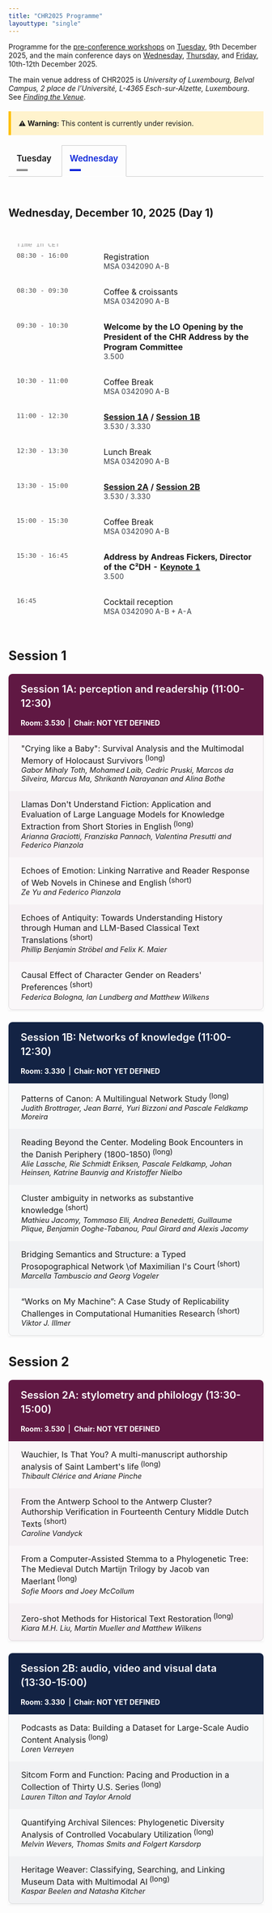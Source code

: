 ```yaml
---
title: "CHR2025 Programme"
layouttype: "single" 
---
```



<style>
/* CSS TABS */
/* modified from https://codepen.io/markcaron/pen/MvGRYV */
/* - NOTE THAT THEY REQUIRE A LITTLE JAVA TO FUNCTION PROPERLY, which is written at the END of programme.md*/

/* interaction part of CSS */
.tabset > input[type="radio"] {
  position: absolute;
  left: -200vw;
}

.tabset .tab-panel {
  display: none;
}

.tabset > input:first-child:checked ~ .tab-panels > .tab-panel:first-child,
.tabset > input:nth-child(3):checked ~ .tab-panels > .tab-panel:nth-child(2),
.tabset > input:nth-child(5):checked ~ .tab-panels > .tab-panel:nth-child(3),
.tabset > input:nth-child(7):checked ~ .tab-panels > .tab-panel:nth-child(4),
.tabset > input:nth-child(9):checked ~ .tab-panels > .tab-panel:nth-child(5),
.tabset > input:nth-child(11):checked ~ .tab-panels > .tab-panel:nth-child(6) {
  display: block;
}

/* Styling*/
.tabset > label { /* label */
  position: relative;
  display: inline-block;
  padding: 15px 15px 25px;
  border: 1px solid transparent;
  border-bottom: 0;
  cursor: pointer;
  font-weight: 600;
  font-size: 1.2em !important;
}

.tabset > label::after {
  content: "";
  position: absolute;
  left: 15px;
  bottom: 10px;
  width: 22px;
  height: 4px;
  background: #8d8d8d; /* inactive tab: color of line underneath tab*/
}

input:focus-visible + label {
  outline: 2px solid rgba(0,102,204,1);
  border-radius: 3px;
}

.tabset > label:hover,
.tabset > input:focus + label,
.tabset > input:checked + label {
  color: #0B25DA; /* active tab: color of label*/
}

.tabset > label:hover::after,
.tabset > input:focus + label::after,
.tabset > input:checked + label::after {
  background: #0B25DA; /* active tab: color of line underneath tab */
}

.tabset > input:checked + label {
  border-color: #ccc;
  border-bottom: 1px solid #fff;
  margin-bottom: -1px;
}

.tab-panel {
  padding: 30px 0;
  border-top: 1px solid #ccc;
}
/* PROGRAMME STYLING in 'DETAILED VIEW' */
    .paper-entry {
        font-size: 1.15em;
        margin: 0;
        padding: 1rem 1.5rem;
        border-left: 1px solid rgba(0,0,0,0.1);
        border-right: 1px solid rgba(0,0,0,0.1);
    }
    .paper-entry:last-child {
        border-bottom: 1px solid rgba(0,0,0,0.1);
        border-radius: 0 0 8px 8px;
    }
    .paper-title {
        font-weight: 500;
    }

    .paper-authors {
        margin-left: 0;
        margin-top: 0em;
        display: block;
        font-style: italic;
        font-size: 0.9em;
    }
    .paper-type {
        font-size: 0.9em;
        vertical-align: super;
        margin-left: 0.25em;
    }
    .session-block {
        margin-bottom: 1.5rem;
        background: #fff;
        box-shadow: 0 2px 4px rgba(0,0,0,0.05);
    }
    .session-a h3 {
        background-color: #601843;
        font-weight: 600;
        margin: 0;
        padding: 1rem 1.5rem;
        color: #fff;
        border-radius: 8px 8px 0 0;
        font-size: 1.25rem;
        line-height: 1.4;
    }
    .session-b h3 {
        background-color: #132344;
        font-weight: 600;
        margin: 0;
        padding: 1rem 1.5rem;
        color: #fff;
        border-radius: 8px 8px 0 0;
        font-size: 1.25rem;
        line-height: 1.4;
    }
    .session-a .paper-entry {
        background-color: rgba(96,24,67,0.03);
    }
    .session-b .paper-entry {
        background-color: rgba(19,35,68,0.03);
    }
    .session-a .paper-entry:nth-child(even) {
        background-color: rgba(96,24,67,0.06);
    }
    .session-b .paper-entry:nth-child(even) {
        background-color: rgba(19,35,68,0.06);
    }
    .alt-session h3 {
        background: linear-gradient(45deg, #601843, #132344);
        font-weight: 600;
        margin: 0;
        padding: 1rem 1.5rem;
        color: #fff;
        border-radius: 8px 8px 0 0;
        font-size: 1.25rem;
        line-height: 1.4;
    }
    .alt-session .paper-entry {
        background-color: rgba(19,35,68,0.02);
    }

    .meta-data { /* What is written underneath session A/B title e.g., zoom link, building number, chair */
        display: block;
        font-size: 1em;
        color: #fff;
        text-align: left;
        margin: 0;
        padding: 0rem 1rem 1rem; /* match the h3 padding */
        font-weight: 650;
    }

    /* Session A meta-data style */
    .session-a .meta-data {
        background-color: #601843;
    }

    /* Session B meta-data style */
    .session-b .meta-data {
        background-color: #132344;
    }

    /* Alt session meta-data style */
    .alt-session .meta-data {
        background: linear-gradient(45deg, #601843, #132344);
    }

    .meta-data .separator {
    margin: 0 0.5rem;
    color: rgba(255,255,255,0.8);
    }

    .meta-item {
        display: flex;
        align-items: center;
        gap: 0.5rem;
    }

    /* bordered style */
    .bordered-layout {
        display: flex;
    }

    .meta-section {
        padding: 0 0.5rem;
        border-right: 2px solid rgba(255,255,255,0.7);
    }

    .meta-section:last-child {
        border-right: none;
}

    @media screen and (max-width: 768px) {
        .meta-data {
            font-size: 0.7em !important;
        }
    }
/* table made for the programme at the tob of the tabs */
.schedule-table {
    width: 100%;
    max-width: 1000px;
    border-collapse: separate;
    border-spacing: 0;
    text-align: left; 
    padding-left: 0;
    margin: 3rem 0;
}

.schedule-table tr {
    border-bottom: 100px solid #eee;
}

.schedule-table td {
    padding: 1rem;
    vertical-align: top;
}

.schedule-table .time {
    position: relative; /* Make this a relative container */
    width: 140px;
    font-family: monospace;
    color: #555;
    white-space: nowrap;
}

.schedule-table tr:first-of-type .time::before {
    content: "Time in CET";
    position: absolute;
    top: -0.4rem; 
    left: 1rem;
    right: 0;
    font-size: 0.8rem;
    color: #999;
    text-align: left;
}

.schedule-table .highlight {
    font-weight: bold;
}

.schedule-table .location {
    font-size: 0.875rem;
    color: #383D43;
}

.schedule-table .location a {
    color: #383D43;
}

/* ZOOM CARDS - They are supposed to resemble the banners in venue.md, but with a twist to signal that they don't do exactly the same */
.cards-grid {
  display: grid;
  grid-template-columns: repeat(2, 1fr);
  gap: 1.5rem;
  padding: 1rem 0 0 0;
  max-width: 1200px;
  margin: 0 auto;
}

.card {
  border-radius: 10px;
  transition: all 0.3s ease;
  overflow: hidden;
  background: white;
  border: 2px solid;
}

.session-a { border-color: #601843; }
.session-b { border-color: #132344; }

.card a {
  color: #333;
  text-decoration: none !important;
  display: flex;
  align-items: center;
  justify-content: space-between;
  padding: 15px;
  height: 100%;
}

.text-content {
  flex-grow: 1;
}

.zoom-indicator {
  font-weight: 600;
  font-size: 1.1rem;
  margin-bottom: 0.25rem;
  color: inherit;
}

.card span {
  display: block;
  font-size: 0.9rem;
  color: #666;
  margin-top: 0.25rem;
}

.arrow-circle {
  width: 36px;
  height: 36px;
  border-radius: 50%;
  display: flex;
  justify-content: center;
  align-items: center;
  margin-left: 10px;
  transition: all 0.3s ease;
  box-shadow: 0 2px 4px rgba(0,0,0,0.1);
}

.session-a .arrow-circle {
  background-color: #601843;
  color: white;
}

.session-b .arrow-circle {
  background-color: #132344;
  color: white;
}

.card:hover {
  box-shadow: 0 10px 20px rgba(0, 0, 0, 0.2);
  transform: translateY(-3px);
  border-color: rgba(96, 24, 67, 0.8); /* Slightly intensify the border colour */
}

@media (max-width: 768px) {
  .cards-grid {
    grid-template-columns: 1fr;
    gap: 0rem;
  }
  
  .arrow-circle {
    width: 28px;
    height: 28px;
  }
  
  .zoom-indicator {
    font-size: 1rem;
  }

  .card:hover {
    box-shadow: 0 5px 10px rgba(0, 0, 0, 0.1);
    transform: translateY(-1px);
  }
}

</style>
<!-- HTML FOR PROGRAMME -->
Programme for the [pre-conference workshops](#parallel-workshops) on [Tuesday](#tuesday), 9th December 2025, and the main conference days on [Wednesday](#wednesday), [Thursday](#thursday), and [Friday](#friday), 10th-12th December 2025. 

The main venue address of CHR2025 is *University of Luxembourg, Belval Campus, 2 place de l’Université, L-4365 Esch-sur-Alzette, Luxembourg*. See [*Finding the Venue*](/venue/location-and-venue). 

<div style="padding: 15px; background-color: #fff3cd; border-left: 5px solid #ffc107; margin: 20px 0;">
  <strong>⚠️ Warning:</strong> This content is currently under revision.
</div>

<!-- DAYS -->
<div class="tabset">

  <!-- button creation -->
  <!-- TUE -->
  <input type="radio" name="tabset" id="tuesday" aria-controls="tuesday">
  <label for="tuesday">Tuesday</label>
  <!-- WED -->
  <input type="radio" name="tabset" id="wednesday" aria-controls="wednesday" checked>
  <label for="wednesday">Wednesday</label>
<!--   THUR 
  <input type="radio" name="tabset" id="thursday" aria-controls="thursday">
  <label for="thursday">Thursday</label>
  FRI 
  <input type="radio" name="tabset" id="friday" aria-controls="friday">
  <label for="friday">Friday</label>
   -->
  <!-- content -->
  <div class="tab-panels">
  <section id="tuesday" class="tab-panel" alt="tab showing the schedule for tuesday">
   <h2 id="overview-tue" alt="Overview of Tuesday" style="font-weight:bold;">Tuesday, December 9, 2025 (Pre-conference workshops)</h2>
    <table class="schedule-table">
        <tr>
            <td class="time">08:00 - 16:00</td>
            <td>
                <span class="highlight">Registration - Coffee</span>
                <div class="location">
                    MSA 0342090 A-B<br>
                </div>
            </td>
        </tr>
        <tr>
            <td class="time">09:30 - 13:00</td>
            <td>
                <span class="highlight">Workshop sessions</span>
                <div class="location">
                    <a href="/workshops/#workshop-1">Workshop 1 (morning session)</a>: 3.330 <br>
                    <a href="/workshops/#workshop-2">Workshop 2 (morning session)</a>: 3.010<br>
                    <a href="/workshops/#workshop-3">Workshop 3 (morning-only session)</a>: 3.390
                </div>
            </td>
        </tr>
        <tr>
            <td class="time">13:00 - 14:00</td>
            <td>
                Lunch Break: MSA 0342090 A-B
            </td>
        </tr>
        <tr>
            <td class="time">14:30 - 17:00</td>
            <td>
                <span class="highlight">Workshop sessions</span>
                <div class="location">
                    <a href="/workshops/#workshop-1">Workshop 1 (afternoon session)</a>: 3.330 <br>
                    <a href="/workshops/#workshop-2">Workshop 2 (afternoon session)</a>: 3.010<br>
                </div>
            </td>
        </tr>
    </table>
  </section>
  <!-- WED -->
    <section id="wednesday" class="tab-panel" alt="tab showing the schedule for wednesday">
    <h2 id="overview-wed" alt="Overview of Wednesday" style="font-weight:bold;">Wednesday, December 10, 2025 (Day 1)</h2>
    <table class="schedule-table">
        <tr>
            <td class="time">08:30 - 16:00</td>
            <td>
                Registration
                <div class="location">
                    MSA 0342090 A-B
                </div>
            </td>
        </tr>
        <tr>
            <td class="time">08:30 - 09:30</td>
            <td>
                Coffee & croissants
                <div class="location">
                    MSA 0342090 A-B
                </div>
            </td>
        </tr>
        <tr>
            <td class="time">09:30 - 10:30</td>
            <td>
                <span class="highlight">Welcome by the LO
                Opening by the President of the CHR
                Address by the Program Committee</span>
                <div class="location">
                    3.500
                </div>
            </td>
        </tr>
        <tr>
            <td class="time">10:30 - 11:00</td>
            <td>
                Coffee Break
                <div class="location">
                    MSA 0342090 A-B
                </div>
            </td>
        </tr>
        <tr>
            <td class="time">11:00 - 12:30</td>
            <td>
                <span class="highlight"><a href="#session1A">Session 1A</a> / <a href="#session1B">Session 1B</a></span>
                <div class="location">
                    3.530 / 3.330
                </div>
            </td>
        </tr>
         <tr>
            <td class="time">12:30 - 13:30</td>
            <td>
                Lunch Break
                <div class="location">
                MSA 0342090 A-B
                </div>
            </td>
        </tr>
        <tr>
            <td class="time">13:30 - 15:00</td>
            <td>
                <span class="highlight"><a href="#session2A">Session 2A</a> / <a href="#session2B">Session 2B</a></span>
                <div class="location">
                    3.530 / 3.330
                </div>
            </td>
        </tr>
        <tr>
            <td class="time">15:00 - 15:30</td>
            <td>
                Coffee Break
                <div class="location">
                    MSA 0342090 A-B
                </div>
            </td>
        </tr>
        <tr>
            <td class="time">15:30 - 16:45</td>
            <td>
                <span class="highlight">Address by Andreas Fickers, Director of the C²DH -
<a href="/news/keynote-speakers/">Keynote 1</a></span>
                <div class="location">
                3.500
                </div>
            </td>
        </tr>
        <tr>
            <td class="time">16:45</td>
            <td>
                Cocktail reception 
                <div class="location">
                MSA 0342090 A-B + A-A
                </div>
            </td>
        </tr>
    </table>



<!-- session heading -->
<h2 id="session1" style="font-weight:bold; font-size:1.8em;">Session 1</h2>
<!-- Session 1A -->
<div class="session-block session-a">
<h3 id="session1A" alt="Session 1A: perception and readership (11:00-12:30)">Session 1A: perception and readership (11:00-12:30)</h3>
<div class="meta-data bordered-layout"><span class="meta-section">Room: 3.530</span><span class="meta-section">Chair: NOT YET DEFINED</span></div>

<p class="paper-entry">"Crying like a Baby": Survival Analysis and the Multimodal Memory of Holocaust Survivors<span class="paper-type">(long)</span><span class="paper-authors">Gabor Mihaly Toth, Mohamed Laib, Cedric Pruski, Marcos da Silveira, Marcus Ma, Shrikanth Narayanan and Alina Bothe</span></p>
<p class="paper-entry">Llamas Don't Understand Fiction: Application and Evaluation of Large Language Models for Knowledge Extraction from Short Stories in English<span class="paper-type">(long)</span><span class="paper-authors">Arianna Graciotti, Franziska Pannach, Valentina Presutti
 and Federico Pianzola</span></p>
<p class="paper-entry">Echoes of Emotion: Linking Narrative and Reader Response of
 Web Novels in Chinese and English<span class="paper-type">(short)</span><span class="paper-authors">Ze Yu and Federico Pianzola</span></p>
<p class="paper-entry">Echoes of Antiquity: Towards Understanding History through
 Human and LLM-Based Classical Text Translations<span class="paper-type">(short)</span><span class="paper-authors">Phillip Benjamin Ströbel and Felix K. Maier</span></p>
<p class="paper-entry">Causal Effect of Character Gender on Readers' Preferences<span class="paper-type">(short)</span><span class="paper-authors">Federica Bologna, Ian Lundberg and Matthew Wilkens</span></p>
</div>
      <!-- Session 1B -->
<div class="session-block session-b">
<h3 id="session1B" alt="Session 1B: Networks of knowledge (11:00-12:30)">Session 1B: Networks of knowledge (11:00-12:30)</h3>
<div class="meta-data bordered-layout"><span class="meta-section">Room: 3.330</span><span class="meta-section">Chair: NOT YET DEFINED</span></div>
<p class="paper-entry">Patterns of Canon: A Multilingual Network Study<span class="paper-type">(long)</span><span class="paper-authors">Judith Brottrager, Jean Barré, Yuri Bizzoni and Pascale
 Feldkamp Moreira</span></p>
<p class="paper-entry">Reading Beyond the Center. Modeling Book Encounters in the
 Danish Periphery (1800-1850)<span class="paper-type">(long)</span><span class="paper-authors">Alie Lassche, Rie Schmidt Eriksen, Pascale Feldkamp, Johan
 Heinsen, Katrine Baunvig and Kristoffer Nielbo</span></p>
<p class="paper-entry">Cluster ambiguity in networks as substantive knowledge<span class="paper-type">(short)</span><span class="paper-authors">Mathieu Jacomy, Tommaso Elli, Andrea Benedetti, Guillaume
 Plique, Benjamin Ooghe-Tabanou, Paul Girard and Alexis
 Jacomy</span></p>
<p class="paper-entry">Bridging Semantics and Structure: a Typed Prosopographical
 Network \of Maximilian I's Court<span class="paper-type">(short)</span><span class="paper-authors">Marcella Tambuscio and Georg Vogeler</span></p>
<p class="paper-entry">“Works on My Machine”: A Case Study of Replicability
 Challenges in Computational Humanities Research<span class="paper-type">(short)</span><span class="paper-authors">Viktor J. Illmer</span></p>

</div>
<!-- session heading -->
<h2 id="session2" style="font-weight:bold; font-size:1.8em;">Session 2</h2>
<!-- Session 2A -->
<div class="session-block session-a">
<h3 id="session2A" alt="Session 2A: stylometry and philology (13:30-15:00)">Session 2A: stylometry and philology (13:30-15:00)</h3>
<div class="meta-data bordered-layout"><span class="meta-section">Room: 3.530</span><span class="meta-section">Chair: NOT YET DEFINED</span></div>

<p class="paper-entry">Wauchier, Is That You? A multi-manuscript authorship
 analysis of Saint Lambert's life<span class="paper-type">(long)</span><span class="paper-authors">Thibault Clérice and Ariane Pinche</span></p>
<p class="paper-entry">From the Antwerp School to the Antwerp Cluster? Authorship
 Verification in Fourteenth Century Middle Dutch Texts<span class="paper-type">(short)</span><span class="paper-authors">Caroline Vandyck</span></p>
<p class="paper-entry">From a Computer-Assisted Stemma to a Phylogenetic Tree: The
 Medieval Dutch Martijn Trilogy by Jacob van Maerlant<span class="paper-type">(long)</span><span class="paper-authors">Sofie Moors and Joey McCollum</span></p>
<p class="paper-entry">Zero-shot Methods for Historical Text Restoration<span class="paper-type">(long)</span><span class="paper-authors">Kiara M.H. Liu, Martin Mueller and Matthew Wilkens</span></p>
</div>
      <!-- Session 2B -->
<div class="session-block session-b">
<h3 id="session2B" alt="Session 2B: audio, video and visual data (13:30-15:00)">Session 2B: audio, video and visual data (13:30-15:00)</h3>
<div class="meta-data bordered-layout"><span class="meta-section">Room: 3.330</span><span class="meta-section">Chair: NOT YET DEFINED</span></div>

<p class="paper-entry">Podcasts as Data: Building a Dataset for Large-Scale Audio
 Content Analysis<span class="paper-type">(long)</span><span class="paper-authors">Loren Verreyen</span></p>
<p class="paper-entry">Sitcom Form and Function: Pacing and Production in a
 Collection of Thirty U.S. Series<span class="paper-type">(long)</span><span class="paper-authors">Lauren Tilton and Taylor Arnold</span></p>
<p class="paper-entry">Quantifying Archival Silences: Phylogenetic Diversity
 Analysis of Controlled Vocabulary Utilization<span class="paper-type">(long)</span><span class="paper-authors">Melvin Wevers, Thomas Smits and Folgert Karsdorp</span></p>
<p class="paper-entry">Heritage Weaver: Classifying, Searching, and Linking Museum
 Data with Multimodal AI<span class="paper-type">(long)</span><span class="paper-authors">Kaspar Beelen and Natasha Kitcher</span></p>
</div>
    </section>
  <!-- THUR -->
    <section id="thursday" class="tab-panel" alt="tab showing the schedule for thursday">
    <h2 id="overview-thu" alt="Overview of Thursday" style="font-weight:bold;">Thursday, December 11, 2025 (Day 2) </h2>
    <table class="schedule-table">
        <tr>
            <td class="time">08:30 - 09:00</td>
            <td>
                Breakfast
                <div class="location">
                    <a href="https://international.au.dk/about/contact/?b=1324#c556911">Building 1324</a>
                </div>
            </td>
        </tr>
        <tr>
            <td class="time">09:00 - 10:30</td>
            <td>
                <span class=highlight><a href="#lightningtalks">Lightning Talks</a> (<a href="https://cryptpad.fr/form/#/2/form/view/SF-ncSM0p9+HfFW-sg2NOwdB5mfWm052jMXCTMtJPb4/embed/">Feedback Platform</a>)</span>
                <div class="location">
                    <a href="https://international.au.dk/about/contact/?b=1343#c556911">Building 1343,</a> Room 275
                </div>
            </td>
        </tr>
        <tr>
            <td class="time">10:30 - 11:00</td>
            <td>
                Coffee break
                <div class="location">
                    <a href="https://international.au.dk/about/contact/?b=1324#c556911">Building 1324</a>
                </div>
            </td>
        </tr>
        <tr>
            <td class="time">11:00 - 12:30</td>
            <td>
                <span class="highlight"><a href="#session3A">Session 3A</a> / <a href="#session3B">Session 3B</a></span>
                <div class="location">
                    <a href="https://international.au.dk/about/contact/?b=1324#c556911">Building 1324,</a> Rooms 011 / 025
                </div>
            </td>
        </tr>
        <tr>
            <td class="time">12:30 - 13:30</td>
            <td>
                Lunch
                <div class="location">
                    <a href="https://international.au.dk/about/contact/?b=1422#c556911">Building 1422,</a> Rooms 122, 125, and 132
                </div>
            </td>
        </tr>
        <tr>
            <td class="time">13:30 - 15:00</td>
            <td>
                <span class="highlight"><a href="#session4A">Session 4A</a> / <a href="#session4B">Session 4B</a></span>
                <div class="location">
                    <a href="https://international.au.dk/about/contact/?b=1324#c556911">Building 1324,</a> Rooms 011 / 025
                </div>
            </td>
        </tr>
        <tr>
            <td class="time">15:00 - 15:30</td>
            <td>
                Coffee break
                <div class="location">
                    <a href="https://international.au.dk/about/contact/?b=1324#c556911">Building 1324</a>
                </div>
            </td>
        </tr>
        <tr>
            <td class="time">15:30 - 17:00</td>
            <td>
                <span class="highlight"><a href="#session5A">Session 5A</a> / <a href="#session5B">Session 5B</a></span>
                <div class="location">
                    <a href="https://international.au.dk/about/contact/?b=1324#c556911">Building 1324,</a> Rooms 011 / 025
                </div>
            </td>
        </tr>
        <tr>
            <td class="time">17:00</td>
            <td>
                <span class="highlight"><a href="#postersession">Poster walk-around</a></span>
                <div class="location">
                    <a href="https://international.au.dk/about/contact/?b=1422#c556911">Building 1422, </a> Room 122
                </div>
            </td>
        </tr>
        <tr>
            <td class="time">20:00</td>
            <td>
                Conference dinner
                <div class="location">
                    <a href="/venue/conference-dinner#conference-dinner-transport">Restaurant Havnær</a>
                </div>
            </td>
        </tr>
    </table>
<!-- zoom overview -->
<h3 style="font-weight:bold; font-size:1.8em;">ZOOM/WIFI</h3>
<span>
For online participants, please navigate to the correct Zoom link:
</span>
<div class="cards-grid">
  <div class="card session-a">
    <a href="https://aarhusuniversity.zoom.us/j/67695165152?pwd=6qMHyGDRznz3ai5QAr0CGlOY581tV8.1">
      <div class="text-content">
        <div class="zoom-indicator">Zoom Link A</div>
        <span>For Session A, Keynotes, and Lightning Talks</span>
      </div>
      <div class="arrow-circle">→</div>
    </a>
  </div>
  <div class="card session-b">
    <a href="https://aarhusuniversity.zoom.us/j/65783702178?pwd=snxZ862z76NloikYZTjtZVKQ63YwH9.1">
      <div class="text-content">
        <div class="zoom-indicator">Zoom Link B</div>
        <span>For Session B only</span>
      </div>
      <div class="arrow-circle">→</div>
    </a>
  </div>
</div>
<br>
<span>
<strong>WIFI</strong><br>
For in-person participants, WiFi is available via <a href="https://eduroam.au.dk/en/">Eduroam</a>.
</span>
<!-- sessions overview -->
<h3 style="font-weight:bold; font-size:2.3em;">Detailed View</h3>
<!-- session heading -->
      <h2 id="session3" style="font-weight:bold; font-size:1.8em;">Session 3</h2>
<!-- Session 3A -->
<div class="session-block session-a">
<h3 id="session3A" alt="Session 3A: Literary Canon & Reception (11:00-12:30)">Session 3A: Literary Canon & Reception (11:00-12:30)</h3>
<div class="meta-data bordered-layout"><span class="meta-section"><a style="color:white;" href="https://international.au.dk/about/contact/?b=1324#c556911">Building: 1324</a>, Room: 011</span><span class="meta-section">Chair: Fotis Jannidis</span><span class="meta-section"><a style="color:white;" href="https://aarhusuniversity.zoom.us/j/67695165152?pwd=6qMHyGDRznz3ai5QAr0CGlOY581tV8.1">Zoom Link A</a></span></div><p class="paper-entry"><a href="/papers/paper76" class="paper-title">Literary Canonicity and Algorithmic Fairness: The Effect of Author Gender on Classification Models</a><span class="paper-type">(long)</span><span class="paper-authors">Ida Marie S. Lassen, Pascale Feldkamp Moreira and Yuri Bizzoni and Kristoffer Nielbo</span></p>
<p class="paper-entry"><a href="/papers/paper106" class="paper-title">Patterns of Quality: Comparing Reader Reception Across Fanfiction and Commercially Published Literature </a><span class="paper-type">(long)</span><span class="paper-authors">Mia Jacobsen, Yuri Bizzoni, Pascale Feldkamp Moreira and Kristoffer L. Nielbo</span></p>
<p class="paper-entry"><a href="/papers/paper86" class="paper-title">Univariate Statistical Analysis of a Non-Canonical Literary Genre. Quantifying German-Language One-Act Plays (1740–1850)</a><span class="paper-type">(long)</span><span class="paper-authors">Viktor J. Illmer, Dîlan Canan Çakir, Frank Fischer, Lilly Welz and Carsten Milling</span></p>
</div>
      <!-- Session 3B -->
<div class="session-block session-b">
<h3 id="session3B" alt="Session 3B: Stylometry (11:00-12:30)">Session 3B: Stylometry (11:00-12:30)</h3>
<div class="meta-data bordered-layout"><span class="meta-section"><a style="color:white;" href="https://international.au.dk/about/contact/?b=1324#c556911">Building: 1324</a>, Room: 025</span><span class="meta-section">Chair: Petr Plecháč</span><span class="meta-section"><a style="color:white;" href="https://aarhusuniversity.zoom.us/j/65783702178?pwd=snxZ862z76NloikYZTjtZVKQ63YwH9.1">Zoom Link B</a></span></div><p class="paper-entry"><a href="/papers/paper15" class="paper-title">Abbreviation Application: A Stylochronometric Study of Abbreviations in the Oeuvre of Herne’s Speculum Scribe</a><span class="paper-type">(short)</span><span class="paper-authors">Caroline Vandyck and Mike Kestemont</span></p>
<p class="paper-entry"><a href="/papers/paper61" class="paper-title">Bootstrap Distance Imposters: High precision authorship verification with improved interpretability</a><span class="paper-type">(long)</span><span class="paper-authors">Ben Nagy</span></p>
<p class="paper-entry"><a href="/papers/paper121" class="paper-title">Promises from an Inferential Approach in Classical Latin Authorship Attribution</a><span class="paper-type">(short)</span><span class="paper-authors">Giulio Tani Raffaelli</span></p>
<p class="paper-entry"><a href="/papers/paper9" class="paper-title">Multilingual Stylometry: The influence of language on the performance of authorship attribution using corpora from the European Literary Text Collection (ELTeC)</a><span class="paper-type">(long)</span><span class="paper-authors">Christof Schöch, Julia Dudar, Evgeniia Fileva and Artjoms Šeļa</span></p>
</div>
<!-- session heading -->
<h2 id="session4" style="font-weight:bold; font-size:1.8em;">Session 4</h2>
      <!-- Session 4A -->
<div class="session-block session-a">
<h3 id="session4A" alt="Session 4A: Large Language Models (13:30-15:00)">Session 4A: Large Language Models (13:30-15:00)</h3>
<div class="meta-data bordered-layout"><span class="meta-section"><a style="color:white;" href="https://international.au.dk/about/contact/?b=1324#c556911">Building: 1324</a>, Room: 011</span><span class="meta-section">Chair: Ted Underwood</span><span class="meta-section"><a style="color:white;" href="https://aarhusuniversity.zoom.us/j/67695165152?pwd=6qMHyGDRznz3ai5QAr0CGlOY581tV8.1">Zoom Link A</a></span></div><p class="paper-entry"><a href="/papers/paper96" class="paper-title">Remember to Forget: A Study on Verbatim Memorization of Literature in Large Language Models</a><span class="paper-type">(long)</span><span class="paper-authors">Xinhao Zhang, Olga Seminck and Pascal Amsili</span></p>
<p class="paper-entry"><a href="/papers/paper122" class="paper-title">Does ChatGPT Have a Poetic Style?</a><span class="paper-type">(long)</span><span class="paper-authors">Melanie Walsh, Anna Preus and Elizabeth Gronski</span></p>
<p class="paper-entry"><a href="/papers/paper119" class="paper-title">On Classification with Large Language Models in Cultural Analytics</a><span class="paper-type">(long)</span><span class="paper-authors">David Bamman, Kent K. Chang and Li Lucy and Naitian Zhou</span></p>
</div>
      <!-- Session 4B -->
<div class="session-block session-b">
<h3 id="session4B" alt="Session 4B: Automatic Text Recognition (13:30-15:00)">Session 4B: Automatic Text Recognition (13:30-15:00)</h3>
<div class="meta-data bordered-layout"><span class="meta-section"><a style="color:white;" href="https://international.au.dk/about/contact/?b=1324#c556911">Building: 1324</a>, Room: 025</span><span class="meta-section">Chair: Margherita Fantoli</span><span class="meta-section"><a style="color:white;" href="https://aarhusuniversity.zoom.us/j/65783702178?pwd=snxZ862z76NloikYZTjtZVKQ63YwH9.1">Zoom Link B</a></span></div><p class="paper-entry"><a href="/papers/paper30" class="paper-title">Does Context Matter ? Enhancing Handwritten Text Recognition with Metadata in Historical Manuscripts</a><span class="paper-type">(long)</span><span class="paper-authors">Benjamin Kiessling and Thibault Clérice</span></p>
<p class="paper-entry"><a href="/papers/paper35" class="paper-title">Enhancing Arabic Maghribi Handwritten Text Recognition with RASAM 2: A Comprehensive Dataset and Benchmarking</a><span class="paper-type">(long)</span><span class="paper-authors">Chahan Vidal-Gorène, Clément Salah, Noëmie Lucas, Aliénor Decours-Perez and Antoine Perrier</span></p>
<p class="paper-entry"><a href="/papers/paper110" class="paper-title">Steps Towards Mining Manuscript Images for Untranscribed Texts: A Case Study From the Syriac Collection at the Vatican Library</a><span class="paper-type">(long)</span><span class="paper-authors">Luigi Bambaci, George Kiraz, Christine Roughan, Matthieu Freyder and Daniel Stökl Ben Ezra</span></p>
</div>
<!-- session heading -->
<h2 id="session5" style="font-weight:bold; font-size:1.8em;">Session 5</h2>
<!-- Session 5A -->
<div class="session-block session-a">
<h3 id="session5A" alt="Session 5A: Linguistic Change (15:30-17:00)">Session 5A: Linguistic Change (15:30-17:00)</h3>
<div class="meta-data bordered-layout"><span class="meta-section"><a style="color:white;" href="https://international.au.dk/about/contact/?b=1324#c556911">Building: 1324</a>, Room: 011</span><span class="meta-section">Chair: Manex Agirrezabal</span><span class="meta-section"><a style="color:white;" href="https://aarhusuniversity.zoom.us/j/67695165152?pwd=6qMHyGDRznz3ai5QAr0CGlOY581tV8.1">Zoom Link A</a></span></div><p class="paper-entry"><a href="/papers/paper18" class="paper-title">A Methodology for Studying Linguistic and Cultural Change in China, 1900-1950</a><span class="paper-type">(long)</span><span class="paper-authors">Spencer Dean Stewart</span></p>
<p class="paper-entry"><a href="/papers/paper21" class="paper-title">The birth of French orthography. A computational analysis of French spelling systems in diachrony</a><span class="paper-type">(long)</span><span class="paper-authors">Simon Gabay and Thibault Clérice</span></p>
<p class="paper-entry"><a href="/papers/paper60" class="paper-title">SCIENCE IS EXPLORATION: Computational Frontiers for Conceptual Metaphor Theory</a><span class="paper-type">(short)</span><span class="paper-authors">Rebecca M. M. Hicke and Ross Deans Kristensen-McLachlan</span></p>
</div>
<!-- Session 5B -->
<div class="session-block session-b">
<h3 id="session5B" alt="Session 5B: Search & Discovery (15:30-17:00)">Session 5B: Search & Discovery (15:30-17:00)</h3>
<div class="meta-data bordered-layout"><span class="meta-section"><a style="color:white;" href="https://international.au.dk/about/contact/?b=1324#c556911">Building: 1324</a>, Room: 025</span><span class="meta-section">Chair: Melanie Walsh</span><span class="meta-section"><a style="color:white;" href="https://aarhusuniversity.zoom.us/j/65783702178?pwd=snxZ862z76NloikYZTjtZVKQ63YwH9.1">Zoom Link B</a></span></div><p class="paper-entry"><a href="/papers/paper1" class="paper-title">Explainable Search and Discovery of Visual Cultural Heritage Collections with Multimodal Large Language Models</a><span class="paper-type">(long)</span><span class="paper-authors">Taylor Arnold and Lauren Tilton</span></p>
<p class="paper-entry"><a href="/papers/paper17" class="paper-title">Integrating Visual and Textual Inputs for Searching Large-Scale Map Collections with CLIP</a><span class="paper-type">(long)</span><span class="paper-authors">Jamie Mahowald and Benjamin Charles Germain Lee</span></p>
<p class="paper-entry"><a href="/papers/paper55" class="paper-title">Visual Navigation of Digital Libraries: Retrieval and Classification of Images in the National Library of Norway’s Digitised Book Collection</a><span class="paper-type">(short)</span><span class="paper-authors">Marie Roald, Magnus Breder Birkenes and Lars Gunnarsønn Bagøien Johnsen</span></p>
</div>
      <!-- Poster Session -->
<h2 style="font-weight:bold; font-size:1.8em;">Poster Session & Lightning Talks</h2>
<div class="session-block alt-session">
<h3 id="postersession" alt="Poster Session (17:00)">Poster Session (17:00)</h3>
<div class="meta-data bordered-layout"><span class="meta-section"><a style="color:white;" href=https://international.au.dk/about/contact/?b=1422#c556911>Building: 1422</a>, Room: 122</span></div><p class="paper-entry"><a href="/papers/paper4" class="paper-title">FAIR Turn in Epigraphy: Low Barrier Pathways to Quantitative and Reproducible Research in Latin Epigraphy</a><span class="paper-type">(short)</span><span class="paper-authors">Petra Heřmánková, Brian Ballsun-Stanton and Ray Laurence</span></p>
<p class="paper-entry"><a href="/papers/paper5" class="paper-title">Sub-optimal Recall in Visual Cluster Retrieval: When Clusters Look Like Bridges</a><span class="paper-type">(short)</span><span class="paper-authors">Mathieu Jacomy, Matilde Ficozzi and Anders K. Munk</span></p>
<p class="paper-entry"><a href="/papers/paper12" class="paper-title">Who Advertises in Newspapers? Data Criticism in Mining Historical Job Ads</a><span class="paper-type">(short)</span><span class="paper-authors">Klara Venglarova, Raven Adam, Wiltrud Mölzer, Saranya Balasubramanian, Jörn Kleinert, Manfred Füllsack and Georg Vogeler</span></p>
<p class="paper-entry"><a href="/papers/paper23" class="paper-title">Catching Feelings: Aspect-Based Sentiment Analysis for Fanfiction Comments about Greek Myth</a><span class="paper-type">(short)</span><span class="paper-authors">Julia Neugarten, Tess Dejaeghere, Pranaydeep Singh, Amanda Robin Hemmons and Julie M. Birkholz</span></p>
<p class="paper-entry"><a href="/papers/paper24" class="paper-title">Rediscovering the 1890s: A Norwegian Poetry Corpus</a><span class="paper-type">(short)</span><span class="paper-authors">Ranveig Kvinnsland, Ingerid Løyning Dale and Lars Magne Tungland</span></p>
<p class="paper-entry"><a href="/papers/paper27" class="paper-title">Exploring the Evolution of Gender Power Difference through the Omegaverse Trope on AO3 Fanfiction</a><span class="paper-type">(short)</span><span class="paper-authors">Xiaoyan Yang and Federico Pianzola</span></p>
<p class="paper-entry"><a href="/papers/paper28" class="paper-title">Automated Image Color Mapping for a Historic Photographic Collection</a><span class="paper-type">(short)</span><span class="paper-authors">Taylor Arnold and Lauren Tilton</span></p>
<p class="paper-entry"><a href="/papers/paper29" class="paper-title">Getting to grippe with influenza: an investigation of why the disease is called that</a><span class="paper-type">(short)</span><span class="paper-authors">Maria Bekker-Nielsen Dunbar, Manex Agirrezabal and Tønnes Bekker-Nielsen</span></p>
<p class="paper-entry"><a href="/papers/paper32" class="paper-title">Treebanks for the ordinary working grammarian</a><span class="paper-type">(short)</span><span class="paper-authors">Joel Priestley, Anders Nøklestad, Kristin Hagen, Anu Laanemets and Dag Trygve Truslew Haug</span></p>
<p class="paper-entry"><a href="/papers/paper41" class="paper-title">A quantitative study of gender representation and authors' gender in a large-market print medium</a><span class="paper-type">(short)</span><span class="paper-authors">Christoph Bartl, Sharwin Rezagholi and Mareike Schumacher</span></p>
<p class="paper-entry"><a href="/papers/paper43" class="paper-title">Clustering Tasks and Decision Trees with Augustan Love Poets: Cohesion and Separation in Feature Importance Extraction</a><span class="paper-type">(short)</span><span class="paper-authors">Carlos Javier Nusch, Gimena Del Río Riande, Leticia Cagnina, Marcelo Luis Errecalde and Leandro Antonelli</span></p>
<p class="paper-entry"><a href="/papers/paper56" class="paper-title">The discourse of the French method: making old knowledge on market gardening accessible to machines and humans.</a><span class="paper-type">(short)</span><span class="paper-authors">David Colliaux and Remi van Trijp</span></p>
<p class="paper-entry"><a href="/papers/paper58" class="paper-title">Bringing Rome to Life: Evaluating Historical Image Generation</a><span class="paper-type">(short)</span><span class="paper-authors">Phillip B. Ströbel, Zejie Guo, Ülkü Karagöz, Eva Maria Willi and Felix K. Maier</span></p>
<p class="paper-entry"><a href="/papers/paper63" class="paper-title">Across the Pages: A Comparative Study of Reader Response to Web Novels in Chinese and English on Qidian and WebNovel</a><span class="paper-type">(short)</span><span class="paper-authors">Ze Yu and Federico Pianzola</span></p>
<p class="paper-entry"><a href="/papers/paper78" class="paper-title">Discoverability in a Digital Library: A Study of “Rabbit Holes” within Gallica’s corpus</a><span class="paper-type">(short)</span><span class="paper-authors">Anne-Laure Tettoni and Simon Dumas Primbault</span></p>
<p class="paper-entry"><a href="/papers/paper80" class="paper-title">The GOLEM-Knowledge Graph and Search Interface: Perspectives into Narrative and Fiction</a><span class="paper-type">(short)</span><span class="paper-authors">Franziska Pannach, Luotong Cheng and Federico Pianzola</span></p>
<p class="paper-entry"><a href="/papers/paper99" class="paper-title">Text Mining to unveil Prehistoric Pastness in Museums</a><span class="paper-type">(short)</span><span class="paper-authors">Haley Anne Schwartz, Paula Jardón Giner and Xavier Rubio Campillo</span></p>
<p class="paper-entry"><a href="/papers/paper133" class="paper-title">Modeling the Evolution of Harmony in Popular Music from Different Cultural Contexts</a><span class="paper-type">(short)</span><span class="paper-authors">Fabian C. Moss and Eita Nakamura</span></p>
<p class="paper-entry"><a href="/papers/paper139" class="paper-title">Fine-Tuning Pre-Trained Language Models for Authorship Attribution of the Pseudo-Dionysian Ars Rhetorica</a><span class="paper-type">(short)</span><span class="paper-authors">Gleb Schmidt, Veronica Vybornaya and Ivan P. Yamshchikov</span></p>
</div>
      <!-- Lightning Session -->
<div class="session-block alt-session">
<h3 id="lightningtalks" alt="Lightning Talks (9:00-10:30)">Lightning Talks (9:00-10:30)</h3>
<div class="meta-data bordered-layout"><span class="meta-section"><a style="color:white;" href="https://international.au.dk/about/contact/?b=1343#c556911">Building: 1343</a>, Room: 275</span><span class="meta-section">Chair: Wouter Haverals</span><span class="meta-section"><a style="color:white;" href="https://aarhusuniversity.zoom.us/j/67695165152?pwd=6qMHyGDRznz3ai5QAr0CGlOY581tV8.1">Zoom Link A</a></span><span class="meta-section"><a style="color:white;" href="https://cryptpad.fr/form/#/2/form/view/SF-ncSM0p9+HfFW-sg2NOwdB5mfWm052jMXCTMtJPb4/embed/">Feedback Platform</a></span></div><p class="paper-entry"><span class="paper-title" style="font-weight:bold;">Beauty, mediated: A media archeology of archived moving images for understanding local representations of human beauty</span><span class="paper-authors">Dana Kaplan and Vered Silber-Varod</span></p>
<p class="paper-entry"><span class="paper-title" style="font-weight:bold;">Well-Documented Terror: Navigating the Digital Records of the September 11th Attacks</span><span class="paper-authors">Ian Milligan</span></p>
<p class="paper-entry"><span class="paper-title" style="font-weight:bold;">Investigating Individual Composers' Style Evolution Using Deep Audio Features</span><span class="paper-authors">Benjamin Henzel and Christof Weiß</span></p>
<p class="paper-entry"><span class="paper-title" style="font-weight:bold;">PoeTree: Poetry Treebanks in Ten Languages</span><span class="paper-authors">Petr Plecháč and Artjoms Šeļa</span></p>
<p class="paper-entry"><span class="paper-title" style="font-weight:bold;">Exploring Ecological Bias in Depictions of NYC Rivers in The New York Times</span><span class="paper-authors">Dez Miller</span></p>
<p class="paper-entry"><span class="paper-title" style="font-weight:bold;">Enhancing access to Danish radio and television archives through advanced speech-to-text technologies</span><span class="paper-authors">Lasse Rogers Nielsen, Lars Flemming Mydtskov and Ditte Laursen</span></p>
<p class="paper-entry"><span class="paper-title" style="font-weight:bold;">Metaphors of Artificial Intelligence in Contemporary Philosophy: A Computational Text Analysis of the PhilPapers Database</span><span class="paper-authors">Vojtech Kase, Jana Švadlenková and Jan Tvrz</span></p>
<p class="paper-entry"><span class="paper-title" style="font-weight:bold;">Towards Operationalizing Linguistic Creativity in Literary and Non-literary Text</span><span class="paper-authors">Emilie Sitter, Yaru Wu, Sina Zarrieß and J. Berenike Herrmann</span></p>
<p class="paper-entry"><span class="paper-title" style="font-weight:bold;">A quest to build phylogenetic networks of literary fiction</span><span class="paper-authors">Oleg Sobchuk, Mason Youngblood, Artjoms Šeļa, Angela Chira, Olivier Morin and Ted Underwood</span></p>
<p class="paper-entry"><span class="paper-title" style="font-weight:bold;">Predictably Unpredictable? Characterizing Collective Cultural Consumption Shifts in Nation-Level Library Data</span><span class="paper-authors">Anders Weile and Vedran Sekara</span></p>
<p class="paper-entry"><span class="paper-title" style="font-weight:bold;">Leveraging ChatGPT for Multilingual Philosophical Logic Education: A Case Study with Hebrew and Arabic Translations</span><span class="paper-authors">Stav Klein and Ofra Rechter</span></p>
<p class="paper-entry"><span class="paper-title" style="font-weight:bold;">Finding pointers of discursively constructed news values in Danish journalism using computer-assisted methods</span><span class="paper-authors">Elisabeth Muth Andersen, Edward Abel and Kamilla Jensen Husen</span></p>
<p class="paper-entry"><span class="paper-title" style="font-weight:bold;">From Kyiv to Paris, from Moscow to Siberia: mapping the ‘outward turn’ of Russian Literature in the 19th century</span><span class="paper-authors">Daniil Skorinkin and Orekhov Boris</span></p>
<p class="paper-entry"><span class="paper-title" style="font-weight:bold;">Second-order observation through AI: Towards a humanistic approach of augmenting human intellect</span><span class="paper-authors">Christian Wachter</span></p>
<p class="paper-entry"><span class="paper-title" style="font-weight:bold;">Modelling Book Auctions</span><span class="paper-authors">Marika Fox</span></p>
<p class="paper-entry"><span class="paper-title" style="font-weight:bold;">What’s the Issue? Overcoming Copyright and Cataloguing Challenges for Computational Periodicals in the HathiTrust Collections</span><span class="paper-authors">Zoe LeBlanc and Daniel Evans</span></p>
<p class="paper-entry"><span class="paper-title" style="font-weight:bold;">Can Computationally Derived Metadata Help in the Bibliographic Recognition of “New” Nations? A Case for Learning-based Prediction</span><span class="paper-authors">Sayan Bhattacharyya</span></p>
<p class="paper-entry"><span class="paper-title" style="font-weight:bold;">Friendships, emotions and data driven literary studies</span><span class="paper-authors">Kirstine Nielsen Degn</span></p>
</div>
    </section>
    <!-- FRI -->
    <section id="friday" class="tab-panel" alt="tab showing the schedule for friday">
      <h2 id="overview-fri" alt="Overview of Friday" style="font-weight:bold;">Friday, December 12, 2025 (DAY 3)</h2>
    <table class="schedule-table">
        <tr>
            <td class="time">08:30 - 09:00</td>
            <td>
                Breakfast
                <div class="location">
                    <a href="https://international.au.dk/about/contact/?b=1324#c556911">Building 1324</a>
                </div>
            </td>
        </tr>
        <tr>
            <td class="time">09:00 - 10:00</td>
            <td>
                <span class="highlight">Keynote by <a href="#keynote-lauren-klein">Lauren Klein</a></span>
                <div class="location">
                    <a href="https://international.au.dk/about/contact/?b=1343#c556911">Building 1343,</a> Room 275 
                </div>
            </td>
        </tr>
        <tr>
            <td class="time">10:00 - 10:30</td>
            <td>
                Coffee break
                <div class="location">
                    <a href="https://international.au.dk/about/contact/?b=1342#c556911">Building 1342</a> / <a href="https://international.au.dk/about/contact/?b=1324#c556911">Building 1324</a>
                </div>
            </td>
        </tr>
        <tr>
            <td class="time">10:30 - 12:00</td>
            <td>
                <span class="highlight"><a href="#session6A">Session 6A</a>* / <a href="#session6B">Session 6B</a></span>
                <div class="location">
                  <a href="https://international.au.dk/about/contact/?b=1342#c556911">Building 1342,</a> 455 / <a href="https://international.au.dk/about/contact/?b=1324#c556911">Building 1324,</a> 025
                </div>
            </td>
        </tr>
        <tr>
            <td class="time">12:00 - 13:00</td>
            <td>
                Lunch
                <div class="location">
                    <a href="https://international.au.dk/about/contact/?b=1422#c556911">Building 1422,</a> Rooms 122, 125, and 132
                </div>
            </td>
        </tr>
        <tr>
            <td class="time">13:00 - 14:30</td>
            <td>
                <span class="highlight"><a href="#session7A">Session 7A</a>* / <a href="#session7B">Session 7B</a></span>
                <div class="location">
                  <a href="https://international.au.dk/about/contact/?b=1342#c556911">Building 1342,</a> 455 / <a href="https://international.au.dk/about/contact/?b=1324#c556911">Building 1324,</a> 025
                </div>
            </td>
        </tr>
        <tr>
            <td class="time">14:30 - 15:00</td>
            <td>
                Coffee break
                <div class="location">
                     <a href="https://international.au.dk/about/contact/?b=1342#c556911">Building 1342</a> / <a href="https://international.au.dk/about/contact/?b=1324#c556911">Building 1324</a>
                </div>
            </td>
        </tr>
        <tr>
            <td class="time">15:00 - 16:15</td>
            <td>
                <span class="highlight"><a href="#session8A">Session 8A</a>* / <a href="#session8B">Session 8B</a></span>
                <div class="location">
                  <a href="https://international.au.dk/about/contact/?b=1342#c556911">Building 1342,</a> 455 / <a href="https://international.au.dk/about/contact/?b=1324#c556911">Building 1324,</a> 025
                </div>
            </td>
        </tr>
        <tr>
            <td class="time">16:15 - 16:45</td>
            <td>
                Award ceremony, concluding remarks
                <div class="location">
                    <a href="https://international.au.dk/about/contact/?b=1343#c556911">Building 1343,</a> Room 275
                </div>
            </td>
        </tr>
    </table>
      <p style="color:darkred;">*NB: Session A has changed location today!</p>
<!-- zoom overview -->
<h3 style="font-weight:bold; font-size:1.8em;">ZOOM/WIFI</h3>
<span>
For online participants, please navigate to the correct Zoom link:
</span>
<div class="cards-grid">
  <div class="card session-a">
    <a href="https://aarhusuniversity.zoom.us/j/67695165152?pwd=6qMHyGDRznz3ai5QAr0CGlOY581tV8.1">
      <div class="text-content">
        <div class="zoom-indicator">Zoom Link A</div>
        <span>For Session A, Keynotes, and Lightning Talks</span>
      </div>
      <div class="arrow-circle">→</div>
    </a>
  </div>
  <div class="card session-b">
    <a href="https://aarhusuniversity.zoom.us/j/65783702178?pwd=snxZ862z76NloikYZTjtZVKQ63YwH9.1">
      <div class="text-content">
        <div class="zoom-indicator">Zoom Link B</div>
        <span>For Session B only</span>
      </div>
      <div class="arrow-circle">→</div>
    </a>
  </div>
</div>
<br>
<span>
<strong>WIFI</strong><br>
For in-person participants, WiFi is available via <a href="https://eduroam.au.dk/en/">Eduroam</a>.
</span>
<!-- sessions overview -->
<h3 style="font-weight:bold; font-size:2.3em;">Detailed View</h3>
<div class="session-block alt-session">
<h3 id="keynote-lauren-klein" alt="Keynote Lauren Klein (11:30-12:30)">Keynote (09:00-10:00)</h3>
<div class="meta-data bordered-layout"><span class="meta-section"><a style="color:white;" href="https://international.au.dk/about/contact/?b=1343#c556911">Building: 1343</a>, Room: 275</span><span class="meta-section">Chair: Laure Thompson</span><span class="meta-section"><a style="color:white;" href="https://aarhusuniversity.zoom.us/j/67695165152?pwd=6qMHyGDRznz3ai5QAr0CGlOY581tV8.1">Zoom Link A</a></span></div>
<p class="paper-entry"><a href="/announcements/lauren-klein#the-keynote" class="paper-title">When Theory Leads: Towards a Humanities-Forward Model of Computational Research</a><span class="paper-authors">Lauren Klein</span></p>
</div>
<!-- session heading -->
<h2 id="session6" style="font-weight:bold; font-size:1.8em;">Session 6</h2>
<!-- Session 6A -->
<div class="session-block session-a">
<h3 id="session6A" alt="Session 6A: Annotation (10:30-12:00)">Session 6A: Annotation (10:30-12:00)</h3>
<div class="meta-data bordered-layout"><span class="meta-section"><a style="color:white;" href="https://international.au.dk/about/contact/?b=1342#c556911">Building: 1342</a>, Room: 455</span><span class="meta-section">Chair: Evelyn Gius</span><span class="meta-section"><a style="color:white;" href="https://aarhusuniversity.zoom.us/j/67695165152?pwd=6qMHyGDRznz3ai5QAr0CGlOY581tV8.1">Zoom Link A</a></span></div><p class="paper-entry"><a href="/papers/paper75" class="paper-title">Combining Automatic Annotation with Human Validation for the Semantic Enrichment of Cultural Heritage Metadata</a><span class="paper-type">(long)</span><span class="paper-authors">Eirini Kaldeli, Alexandros Chortaras, Vassilis Lyberatos, Jason Liartis, Spyridon Kantarelis and Giorgos Stamou</span></p>
<p class="paper-entry"><a href="/papers/paper46" class="paper-title">Models of Literary Evaluation and Web 2.0. An Annotation Experiment with Goodreads Reviews</a><span class="paper-type">(long)</span><span class="paper-authors">Simone Rebora and Gabriele Vezzani</span></p>
<p class="paper-entry"><a href="/papers/paper62" class="paper-title">Addressing Uncertainty according to the Annotator's Expertise in Archaeological Data Collections: an Approach from Fuzzy Logic</a><span class="paper-type">(short)</span><span class="paper-authors">Patricia Martin-Rodilla and Leticia Tobalina-Pulido</span></p>
<p class="paper-entry"><a href="/papers/paper74" class="paper-title">Direct and Indirect Annotation with Generative AI: A Case Study into Finding Animals and Plants in Historical Text</a><span class="paper-type">(short)</span><span class="paper-authors">Arjan van Dalfsen, Folgert Karsdorp, Ayoub Bagheri, Dieuwertje Mentink, Thirza van Engelen and Els Stronks</span></p>
</div>
<!-- Session 6B -->
<div class="session-block session-b">
<h3 id="session6B" alt="Session 6B: Multilingualism & Translation Studies (10:30-12:00)">Session 6B: Multilingualism & Translation Studies (10:30-12:00)</h3>
<div class="meta-data bordered-layout"><span class="meta-section"><a style="color:white;" href="https://international.au.dk/about/contact/?b=1324#c556911">Building: 1324</a>, Room: 025</span><span class="meta-section">Chair: Christof Schöch</span><span class="meta-section"><a style="color:white;" href="https://aarhusuniversity.zoom.us/j/65783702178?pwd=snxZ862z76NloikYZTjtZVKQ63YwH9.1">Zoom Link B</a></span></div><p class="paper-entry"><a href="/papers/paper104" class="paper-title"> Textual Transmission without Borders: Multiple Multilingual Alignment and Stemmatology of the ``Lancelot en prose'' (Medieval French, Castilian, Italian)</a><span class="paper-type">(long)</span><span class="paper-authors">Matthias Gille Levenson, Lucence Ing and Jean-Baptiste Camps</span></p>
<p class="paper-entry"><a href="/papers/paper128" class="paper-title">Automatic Translation Alignment Pipeline for Multilingual Digital Editions of Literary Works</a><span class="paper-type">(short)</span><span class="paper-authors">Maria Levchenko</span></p>
<p class="paper-entry"><a href="/papers/paper135" class="paper-title">Early Modern Book Catalogues and Multilingualism: Identifying Multilingual Texts and Translations using Titles</a><span class="paper-type">(long)</span><span class="paper-authors">Yann Ryan and Margherita Fantoli</span></p>
<p class="paper-entry"><a href="/papers/paper42" class="paper-title">Computational Paleography of Medieval Hebrew Scripts</a><span class="paper-type">(short)</span><span class="paper-authors">Berat Kurar-Barakat, Daria Vasyutinsky-Shapira, Sharva Gogawale and Mohammad Suliman and Nachum Dershowitz</span></p>
</div>
<!-- session heading -->
<h2 id="session7" style="font-weight:bold; font-size:1.8em;">Session 7</h2>
<!-- Session 7A -->
<div class="session-block session-a">
<h3 id="session7A" alt="Session 7A: Social Patterns (13:00-14:30)">Session 7A: Social Patterns (13:00-14:30)</h3>
<div class="meta-data bordered-layout"><span class="meta-section"><a style="color:white;" href="https://international.au.dk/about/contact/?b=1342#c556911">Building: 1342</a>, Room: 455</span><span class="meta-section">Chair: Taylor Arnold</span><span class="meta-section"><a style="color:white;" href="https://aarhusuniversity.zoom.us/j/67695165152?pwd=6qMHyGDRznz3ai5QAr0CGlOY581tV8.1">Zoom Link A</a></span></div><p class="paper-entry"><a href="/papers/paper93" class="paper-title">And then I saw it: Testing Hypotheses on Turning Points in a Corpus of UFO Sighting Reports</a><span class="paper-type">(short)</span><span class="paper-authors">Jan Langenhorst, Robert C. Schuppe and Yannick Frommherz</span></p>
<p class="paper-entry"><a href="/papers/paper13" class="paper-title">Beyond the Register: Demographic Modeling of Arrest Patterns in 1879-1880 Brussels</a><span class="paper-type">(long)</span><span class="paper-authors">Folgert Karsdorp, Mike Kestemont and Margo de Koster</span></p>
<p class="paper-entry"><a href="/papers/paper39" class="paper-title">Epistemic Capture through Specialization in Post-World War II Parliamentary Debate</a><span class="paper-type">(long)</span><span class="paper-authors">Ruben Ros and Melvin Wevers</span></p>
<p class="paper-entry"><a href="/papers/paper94" class="paper-title">Revolution + Love: Measuring the Entanglements of State Violence and Emotions in Early PRC</a><span class="paper-type">(short)</span><span class="paper-authors">Maciej Kurzynski and Aaron Gilkison</span></p>
</div>
<!-- Session 7B -->
<div class="session-block session-b">
<h3 id="session7B" alt="Session 7B: Measuring Emotion & Sentiment (13:00-14:30)">Session 7B: Measuring Emotion & Sentiment (13:00-14:30)</h3>
<div class="meta-data bordered-layout"><span class="meta-section"><a style="color:white;" href="https://international.au.dk/about/contact/?b=1324#c556911">Building: 1324</a>, Room: 025</span><span class="meta-section">Chair: Berenike Herrmann</span><span class="meta-section"><a style="color:white;" href="https://aarhusuniversity.zoom.us/j/65783702178?pwd=snxZ862z76NloikYZTjtZVKQ63YwH9.1">Zoom Link B</a></span></div><p class="paper-entry"><a href="/papers/paper67" class="paper-title">In the Context of Narrative, we Never Properly Defined the Concept of Valence</a><span class="paper-type">(long)</span><span class="paper-authors">Peter Boot, Angel Daza, Carsten Schnober and Willem van Hage</span></p>
<p class="paper-entry"><a href="/papers/paper98" class="paper-title">Sentiment Below the Surface: Omissive and Evocative Strategies in Literature and Beyond</a><span class="paper-type">(long)</span><span class="paper-authors">Pascale Feldkamp, Ea Overgaard Lindhardt, Kristoffer L. Nielbo and Yuri Bizzoni</span></p>
<p class="paper-entry"><a href="/papers/paper124" class="paper-title">Once More, With Feeling: Measuring Emotion of Acting Performances in Contemporary American Film</a><span class="paper-type">(long)</span><span class="paper-authors">Naitian Zhou and David Bamman</span></p>
</div>
<!-- session heading -->
<h2 id="session8" style="font-weight:bold; font-size:1.8em;">Session 8</h2>
<!-- Session 8A -->
<div class="session-block session-a">
<h3 id="session8A" alt="Session 8A: Cultural Dynamics (15:00-16:15)">Session 8A: Cultural Dynamics (15:00-16:15)</h3>
<div class="meta-data bordered-layout"><span class="meta-section"><a style="color:white;" href="https://international.au.dk/about/contact/?b=1342#c556911">Building: 1342</a>, Room: 455</span><span class="meta-section">Chair: Maria Antoniak</span><span class="meta-section"><a style="color:white;" href="https://aarhusuniversity.zoom.us/j/67695165152?pwd=6qMHyGDRznz3ai5QAr0CGlOY581tV8.1">Zoom Link A</a></span></div><p class="paper-entry"><a href="/papers/paper137" class="paper-title">On the Unity of Literary Change. The Development of Emotions in German Poetry, Prose, and Drama between 1850 and 1920 as a Test Case</a><span class="paper-type">(long)</span><span class="paper-authors">Leonard Konle, Merten Kröncke, Fotis Jannidis and Simone Winko</span></p>
<p class="paper-entry"><a href="/papers/paper49" class="paper-title">Context is Key(NMF): Modelling Topical Information Dynamics in Chinese Diaspora Media</a><span class="paper-type">(long)</span><span class="paper-authors">Ross Deans Kristensen-McLachlan, Rebecca M.M. Hicke, Márton Kardos and Mette Thunø</span></p>
<p class="paper-entry"><a href="/papers/paper70" class="paper-title">Locating the Leading Edge of Cultural Change</a><span class="paper-type">(short)</span><span class="paper-authors">Sarah Griebel, Becca Cohen, Lucian Li, Jiayu Liu, Jaihyun Park, Jana Perkins and Ted Underwood</span></p>
</div>
      <!-- Session 8B -->

<div class="session-block session-b">
<h3 id="session8B" alt="Session 8B: Popular Media (15:00-16:15)">Session 8B: Popular Media (15:00-16:15)</h3>
<div class="meta-data bordered-layout"><span class="meta-section"><a style="color:white;" href="https://international.au.dk/about/contact/?b=1324#c556911">Building: 1324</a>, Room: 025</span><span class="meta-section">Chair: Miguel Escobar Varela</span><span class="meta-section"><a style="color:white;" href="https://aarhusuniversity.zoom.us/j/65783702178?pwd=snxZ862z76NloikYZTjtZVKQ63YwH9.1">Zoom Link B</a></span></div><p class="paper-entry"><a href="/papers/paper132" class="paper-title">Treating Games as Plays? Computational Approaches to the Detection of Scenes in Game Dialogs</a><span class="paper-type">(short)</span><span class="paper-authors">Martin Schlenk, Thomas Efer and Manuel Burghardt</span></p>
<p class="paper-entry"><a href="/papers/paper57" class="paper-title">Admiration and Frustration: A Multidimensional Analysis of Fanfiction</a><span class="paper-type">(long)</span><span class="paper-authors">Mia Jacobsen and Ross Deans Kristensen-McLachlan</span></p>
<p class="paper-entry"><a href="/papers/paper102" class="paper-title">Greatest Hits Versus Deep Cuts: Exploring Variety in Set-lists Across Artists and Musical Genres</a><span class="paper-type">(long)</span><span class="paper-authors">Edward Abel and Andrew Goddard</span></p>
</div>
</section>
</div>


<!-- JS for making tabs and sections inside tabs linkable -->
<script>
function activateTabFromHash() {
    // get the current hash from the URL
    var hash = window.location.hash;
    if (hash) {
        // remove the '#' character
        var id = hash.substring(1);

        // first, try to find a radio button (tab control) with that ID
        var tabRadio = document.getElementById(id);
        if (tabRadio && tabRadio.name === 'tabset') {
            // activate the corresponding tab
            tabRadio.checked = true;
        } else {
            // if not found, try to find an element within a tab panel
            var targetElement = document.getElementById(id);
            if (targetElement) {
                // find the closest ancestor with class 'tab-panel'
                var tabPanel = targetElement.closest('.tab-panel');
                if (tabPanel) {
                    // get the id of the tab panel
                    var panelId = tabPanel.id;
                    // find the radio button whose aria-controls matches the panel id
                    var tabRadio = document.querySelector('input[name="tabset"][aria-controls="' + panelId + '"]');
                    if (tabRadio) {
                        // activate the corresponding tab
                        tabRadio.checked = true;
                    }
                }
            }
        }
    }
}

document.addEventListener("DOMContentLoaded", function() {
    activateTabFromHash();

    // update the URL hash when a new tab is selected
    var radios = document.querySelectorAll('.tabset > input[type="radio"]');
    radios.forEach(function(radio) {
        radio.addEventListener('change', function() {
            if (this.checked) {
                // update the URL hash to the radio button's ID
                history.replaceState(null, null, '#' + this.id);
            }
        });
    });
});

// listen for hash changes (e.g., when clicking on links to anchors)
window.addEventListener('hashchange', function() {
    activateTabFromHash();
});
</script>




